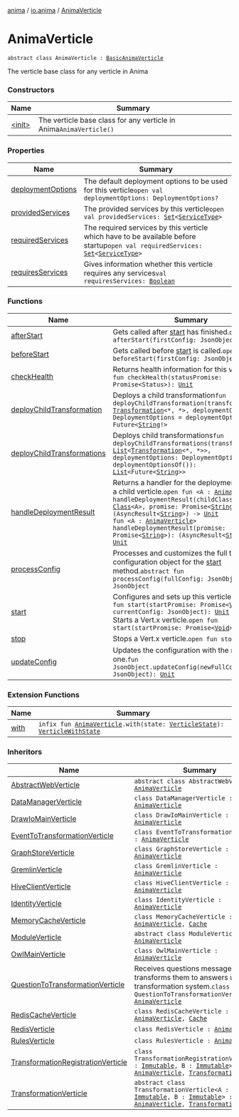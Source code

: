 [anima](../../index.md) / [io.anima](../index.md) / [AnimaVerticle](./index.md)

# AnimaVerticle

`abstract class AnimaVerticle : `[`BasicAnimaVerticle`](../-basic-anima-verticle/index.md)

The verticle base class for any verticle in Anima

### Constructors

| Name | Summary |
|---|---|
| [&lt;init&gt;](-init-.md) | The verticle base class for any verticle in Anima`AnimaVerticle()` |

### Properties

| Name | Summary |
|---|---|
| [deploymentOptions](deployment-options.md) | The default deployment options to be used for this verticle`open val deploymentOptions: DeploymentOptions?` |
| [providedServices](provided-services.md) | The provided services by this verticle`open val providedServices: `[`Set`](https://kotlinlang.org/api/latest/jvm/stdlib/kotlin.collections/-set/index.html)`<`[`ServiceType`](../-service-type/index.md)`>` |
| [requiredServices](required-services.md) | The required services by this verticle which have to be available before startup`open val requiredServices: `[`Set`](https://kotlinlang.org/api/latest/jvm/stdlib/kotlin.collections/-set/index.html)`<`[`ServiceType`](../-service-type/index.md)`>` |
| [requiresServices](requires-services.md) | Gives information whether this verticle requires any services`val requiresServices: `[`Boolean`](https://kotlinlang.org/api/latest/jvm/stdlib/kotlin/-boolean/index.html) |

### Functions

| Name | Summary |
|---|---|
| [afterStart](after-start.md) | Gets called after [start](start.md) has finished.`open fun afterStart(firstConfig: JsonObject): `[`Unit`](https://kotlinlang.org/api/latest/jvm/stdlib/kotlin/-unit/index.html) |
| [beforeStart](before-start.md) | Gets called before [start](start.md) is called.`open fun beforeStart(firstConfig: JsonObject): `[`Unit`](https://kotlinlang.org/api/latest/jvm/stdlib/kotlin/-unit/index.html) |
| [checkHealth](check-health.md) | Returns health information for this verticle`open fun checkHealth(statusPromise: Promise<Status>): `[`Unit`](https://kotlinlang.org/api/latest/jvm/stdlib/kotlin/-unit/index.html) |
| [deployChildTransformation](deploy-child-transformation.md) | Deploys a child transformation`fun deployChildTransformation(transformation: `[`Transformation`](../../io.anima.transform/-transformation/index.md)`<*, *>, deploymentOptions: DeploymentOptions = deploymentOptionsOf()): Future<`[`String`](https://kotlinlang.org/api/latest/jvm/stdlib/kotlin/-string/index.html)`!>` |
| [deployChildTransformations](deploy-child-transformations.md) | Deploys child transformations`fun deployChildTransformations(transformations: `[`List`](https://kotlinlang.org/api/latest/jvm/stdlib/kotlin.collections/-list/index.html)`<`[`Transformation`](../../io.anima.transform/-transformation/index.md)`<*, *>>, deploymentOptions: DeploymentOptions = deploymentOptionsOf()): `[`List`](https://kotlinlang.org/api/latest/jvm/stdlib/kotlin.collections/-list/index.html)`<Future<`[`String`](https://kotlinlang.org/api/latest/jvm/stdlib/kotlin/-string/index.html)`>>` |
| [handleDeploymentResult](handle-deployment-result.md) | Returns a handler for the deployment result of a child verticle.`open fun <A : `[`AnimaVerticle`](./index.md)`> handleDeploymentResult(childClass: `[`Class`](https://docs.oracle.com/javase/6/docs/api/java/lang/Class.html)`<A>, promise: Promise<`[`String`](https://kotlinlang.org/api/latest/jvm/stdlib/kotlin/-string/index.html)`>): (AsyncResult<`[`String`](https://kotlinlang.org/api/latest/jvm/stdlib/kotlin/-string/index.html)`>) -> `[`Unit`](https://kotlinlang.org/api/latest/jvm/stdlib/kotlin/-unit/index.html)<br>`fun <A : `[`AnimaVerticle`](./index.md)`> handleDeploymentResult(promise: Promise<`[`String`](https://kotlinlang.org/api/latest/jvm/stdlib/kotlin/-string/index.html)`>): (AsyncResult<`[`String`](https://kotlinlang.org/api/latest/jvm/stdlib/kotlin/-string/index.html)`>) -> `[`Unit`](https://kotlinlang.org/api/latest/jvm/stdlib/kotlin/-unit/index.html) |
| [processConfig](process-config.md) | Processes and customizes the full top level configuration object for the [start](start.md) method.`abstract fun processConfig(fullConfig: JsonObject): JsonObject` |
| [start](start.md) | Configures and sets up this verticle.`abstract fun start(startPromise: Promise<`[`Void`](https://docs.oracle.com/javase/6/docs/api/java/lang/Void.html)`>, currentConfig: JsonObject): `[`Unit`](https://kotlinlang.org/api/latest/jvm/stdlib/kotlin/-unit/index.html)<br>Starts a Vert.x verticle.`open fun start(startPromise: Promise<`[`Void`](https://docs.oracle.com/javase/6/docs/api/java/lang/Void.html)`>): `[`Unit`](https://kotlinlang.org/api/latest/jvm/stdlib/kotlin/-unit/index.html) |
| [stop](stop.md) | Stops a Vert.x verticle.`open fun stop(): `[`Unit`](https://kotlinlang.org/api/latest/jvm/stdlib/kotlin/-unit/index.html) |
| [updateConfig](update-config.md) | Updates the configuration with the new one.`fun JsonObject.updateConfig(newFullConfig: JsonObject): `[`Unit`](https://kotlinlang.org/api/latest/jvm/stdlib/kotlin/-unit/index.html) |

### Extension Functions

| Name | Summary |
|---|---|
| [with](../with.md) | `infix fun `[`AnimaVerticle`](./index.md)`.with(state: `[`VerticleState`](../-verticle-state/index.md)`): `[`VerticleWithState`](../-verticle-with-state/index.md) |

### Inheritors

| Name | Summary |
|---|---|
| [AbstractWebVerticle](../../io.anima.core.web/-abstract-web-verticle/index.md) | `abstract class AbstractWebVerticle : `[`AnimaVerticle`](./index.md) |
| [DataManagerVerticle](../../io.anima.core.mind/-data-manager-verticle/index.md) | `class DataManagerVerticle : `[`AnimaVerticle`](./index.md) |
| [DrawIoMainVerticle](../-draw-io-main-verticle/index.md) | `class DrawIoMainVerticle : `[`AnimaVerticle`](./index.md) |
| [EventToTransformationVerticle](../../io.anima.core/-event-to-transformation-verticle/index.md) | `class EventToTransformationVerticle : `[`AnimaVerticle`](./index.md) |
| [GraphStoreVerticle](../../io.anima.core.store/-graph-store-verticle/index.md) | `class GraphStoreVerticle : `[`AnimaVerticle`](./index.md) |
| [GremlinVerticle](../../io.anima.core.mind/-gremlin-verticle/index.md) | `class GremlinVerticle : `[`AnimaVerticle`](./index.md) |
| [HiveClientVerticle](../../io.anima.core/-hive-client-verticle/index.md) | `class HiveClientVerticle : `[`AnimaVerticle`](./index.md) |
| [IdentityVerticle](../../io.anima.identity/-identity-verticle/index.md) | `class IdentityVerticle : `[`AnimaVerticle`](./index.md) |
| [MemoryCacheVerticle](../../io.anima.core.cache/-memory-cache-verticle/index.md) | `class MemoryCacheVerticle : `[`AnimaVerticle`](./index.md)`, `[`Cache`](../../io.anima.cache/-cache/index.md) |
| [ModuleVerticle](../-module-verticle/index.md) | `abstract class ModuleVerticle : `[`AnimaVerticle`](./index.md) |
| [OwlMainVerticle](../../io.anima.owl/-owl-main-verticle/index.md) | `class OwlMainVerticle : `[`AnimaVerticle`](./index.md) |
| [QuestionToTransformationVerticle](../../io.anima.core/-question-to-transformation-verticle/index.md) | Receives questions messages and transforms them to answers using the transformation system.`class QuestionToTransformationVerticle : `[`AnimaVerticle`](./index.md) |
| [RedisCacheVerticle](../../io.anima.cache/-redis-cache-verticle/index.md) | `class RedisCacheVerticle : `[`AnimaVerticle`](./index.md)`, `[`Cache`](../../io.anima.cache/-cache/index.md) |
| [RedisVerticle](../-redis-verticle/index.md) | `class RedisVerticle : `[`AnimaVerticle`](./index.md) |
| [RulesVerticle](../-rules-verticle/index.md) | `class RulesVerticle : `[`AnimaVerticle`](./index.md) |
| [TransformationRegistrationVerticle](../../io.anima.transform/-transformation-registration-verticle/index.md) | `class TransformationRegistrationVerticle<A : `[`Immutable`](../../io.anima.transform/-immutable/index.md)`, B : `[`Immutable`](../../io.anima.transform/-immutable/index.md)`> : `[`AnimaVerticle`](./index.md)`, `[`Transformation`](../../io.anima.transform/-transformation/index.md)`<A, B>` |
| [TransformationVerticle](../../io.anima.transform/-transformation-verticle/index.md) | `abstract class TransformationVerticle<A : `[`Immutable`](../../io.anima.transform/-immutable/index.md)`, B : `[`Immutable`](../../io.anima.transform/-immutable/index.md)`> : `[`AnimaVerticle`](./index.md)`, `[`Transformation`](../../io.anima.transform/-transformation/index.md)`<A, B>` |
